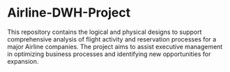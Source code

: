 # Airline-DWH-Project
This repository contains the logical and physical designs to support comprehensive analysis of flight activity and reservation processes for a major Airline companies. The project aims to assist executive management in optimizing business processes and identifying new opportunities for expansion.
